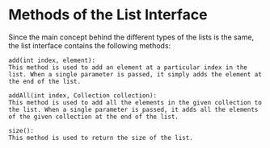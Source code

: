 # **Methods of the List Interface**

Since the main concept behind the different types of the lists is the same, the list interface contains the following methods:

```text
add(int index, element):
This method is used to add an element at a particular index in the list. When a single parameter is passed, it simply adds the element at the end of the list.
```

```text
addAll(int index, Collection collection):
This method is used to add all the elements in the given collection to the list. When a single parameter is passed, it adds all the elements of the given collection at the end of the list.
```

```text
size():
This method is used to return the size of the list.
```
